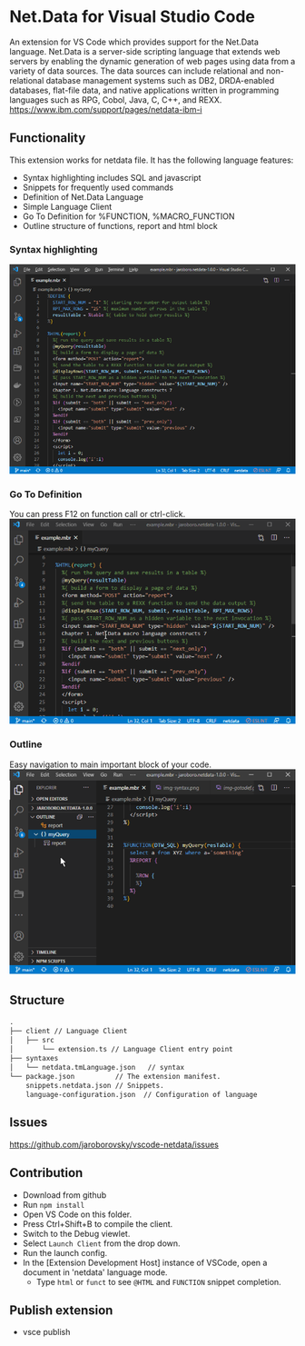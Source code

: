 # Net.Data for Visual Studio Code

An extension for VS Code which provides support for the Net.Data language. Net.Data is a server-side scripting language that extends web servers by enabling the dynamic generation of web pages using data from a variety of data sources. The data sources can include relational and non-relational database management systems such as DB2, DRDA-enabled databases, flat-file data, and native applications written in programming languages such as RPG, Cobol, Java, C, C++, and REXX.
https://www.ibm.com/support/pages/netdata-ibm-i

## Functionality

This extension works for netdata file. It has the following language features:

- Syntax highlighting includes SQL and javascript
- Snippets for frequently used commands
- Definition of Net.Data Language
- Simple Language Client
- Go To Definition for %FUNCTION, %MACRO_FUNCTION
- Outline structure of functions, report and html block

### Syntax highlighting

![Syntax highlighting](images/img-syntax.png)

### Go To Definition

You can press F12 on function call or ctrl-click.
![Go To Definition](images/img-gotodef.gif)

### Outline

Easy navigation to main important block of your code.
![Outline](images/img-outline.gif)

## Structure

```
.
├── client // Language Client
│   ├── src
│       └── extension.ts // Language Client entry point
├── syntaxes
│   └── netdata.tmLanguage.json   // syntax
└── package.json          // The extension manifest.
    snippets.netdata.json // Snippets.
    language-configuration.json  // Configuration of language
```

## Issues

https://github.com/jaroborovsky/vscode-netdata/issues

## Contribution

- Download from github
- Run `npm install`
- Open VS Code on this folder.
- Press Ctrl+Shift+B to compile the client.
- Switch to the Debug viewlet.
- Select `Launch Client` from the drop down.
- Run the launch config.
- In the [Extension Development Host] instance of VSCode, open a document in 'netdata' language mode.
  - Type `html` or `funct` to see `@HTML` and `FUNCTION` snippet completion.

## Publish extension

- vsce publish
